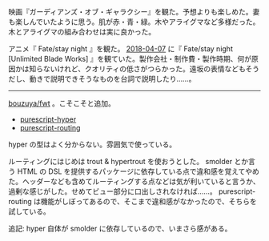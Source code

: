 映画『ガーディアンズ・オブ・ギャラクシー』を観た。予想よりも楽しめた。妻も楽しんでいたように思う。肌が赤・青・緑。木やアライグマなど多様だった。木とアライグマの組み合わせは実に良かった。

アニメ『 Fate/stay night 』を観た。 [2018-04-07][] に『 Fate/stay night [Unlimited Blade Works] 』を観ていた。製作会社・制作費・製作時期、何が原因かは知らないけれど、クオリティの低さがつらかった。遠坂の表情などもそうだし、動きで説明できそうなものを台詞で説明したり……。

-----

[bouzuya/fwt][] 。こそこそと追加。

- [purescript-hyper](https://pursuit.purescript.org/packages/purescript-hyper/)
- [purescript-routing](https://pursuit.purescript.org/packages/purescript-routing/)

hyper の型はよく分からない。雰囲気で使っている。

ルーティングにはじめは trout & hypertrout を使おうとした。 smolder とか言う HTML の DSL を提供するパッケージに依存している点で違和感を覚えてやめた。ヘッダーなども含めてルーティングする点などは気が利いていると言うか、過剰な感じがした。せめてビュー部分に口出しされなければ……。 purescript-routing は機能がしぼってあるので、そこまで違和感がなかったので、そちらを試している。

追記: hyper 自体が smolder に依存しているので、いまさら感がある。

[2018-04-07]: https://blog.bouzuya.net/2018/04/07/
[bouzuya/fwt]: https://github.com/bouzuya/fwt
